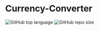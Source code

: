 # Currency-Converter

![GitHub top language](https://img.shields.io/github/languages/top/A-nshuman/Currency-Converter?color=rgb(225,119,34))
![GitHub repo size](https://img.shields.io/github/repo-size/A-nshuman/Currency-Converter?color=darkgreen)
